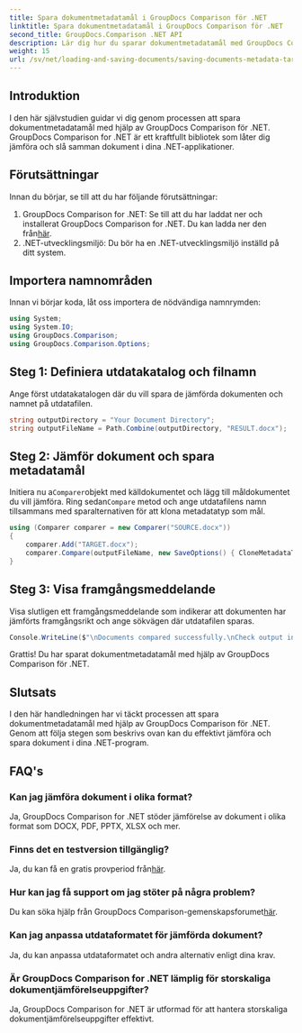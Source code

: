 ```yaml
---
title: Spara dokumentmetadatamål i GroupDocs Comparison för .NET
linktitle: Spara dokumentmetadatamål i GroupDocs Comparison för .NET
second_title: GroupDocs.Comparison .NET API
description: Lär dig hur du sparar dokumentmetadatamål med GroupDocs Comparison för .NET. Enkla steg för effektiv jämförelse av dokument i dina .NET-applikationer.
weight: 15
url: /sv/net/loading-and-saving-documents/saving-documents-metadata-target/
---
```

## Introduktion
I den här självstudien guidar vi dig genom processen att spara dokumentmetadatamål med hjälp av GroupDocs Comparison för .NET. GroupDocs Comparison for .NET är ett kraftfullt bibliotek som låter dig jämföra och slå samman dokument i dina .NET-applikationer.
## Förutsättningar
Innan du börjar, se till att du har följande förutsättningar:
1.  GroupDocs Comparison for .NET: Se till att du har laddat ner och installerat GroupDocs Comparison for .NET. Du kan ladda ner den från[här](https://releases.groupdocs.com/comparison/net/).
2. .NET-utvecklingsmiljö: Du bör ha en .NET-utvecklingsmiljö inställd på ditt system.

## Importera namnområden
Innan vi börjar koda, låt oss importera de nödvändiga namnrymden:
```csharp
using System;
using System.IO;
using GroupDocs.Comparison;
using GroupDocs.Comparison.Options;
```
## Steg 1: Definiera utdatakatalog och filnamn
Ange först utdatakatalogen där du vill spara de jämförda dokumenten och namnet på utdatafilen.
```csharp
string outputDirectory = "Your Document Directory";
string outputFileName = Path.Combine(outputDirectory, "RESULT.docx");
```
## Steg 2: Jämför dokument och spara metadatamål
 Initiera nu a`Comparer`objekt med källdokumentet och lägg till måldokumentet du vill jämföra. Ring sedan`Compare` metod och ange utdatafilens namn tillsammans med sparalternativen för att klona metadatatyp som mål.
```csharp
using (Comparer comparer = new Comparer("SOURCE.docx"))
{
    comparer.Add("TARGET.docx");
    comparer.Compare(outputFileName, new SaveOptions() { CloneMetadataType = MetadataType.Target });
}
```
## Steg 3: Visa framgångsmeddelande
Visa slutligen ett framgångsmeddelande som indikerar att dokumenten har jämförts framgångsrikt och ange sökvägen där utdatafilen sparas.
```csharp
Console.WriteLine($"\nDocuments compared successfully.\nCheck output in {outputDirectory}.");
```
Grattis! Du har sparat dokumentmetadatamål med hjälp av GroupDocs Comparison för .NET.

## Slutsats
I den här handledningen har vi täckt processen att spara dokumentmetadatamål med hjälp av GroupDocs Comparison för .NET. Genom att följa stegen som beskrivs ovan kan du effektivt jämföra och spara dokument i dina .NET-program.
## FAQ's
### Kan jag jämföra dokument i olika format?
Ja, GroupDocs Comparison for .NET stöder jämförelse av dokument i olika format som DOCX, PDF, PPTX, XLSX och mer.
### Finns det en testversion tillgänglig?
 Ja, du kan få en gratis provperiod från[här](https://releases.groupdocs.com/).
### Hur kan jag få support om jag stöter på några problem?
 Du kan söka hjälp från GroupDocs Comparison-gemenskapsforumet[här](https://forum.groupdocs.com/c/comparison/12).
### Kan jag anpassa utdataformatet för jämförda dokument?
Ja, du kan anpassa utdataformatet och andra alternativ enligt dina krav.
### Är GroupDocs Comparison for .NET lämplig för storskaliga dokumentjämförelseuppgifter?
Ja, GroupDocs Comparison for .NET är utformad för att hantera storskaliga dokumentjämförelseuppgifter effektivt.